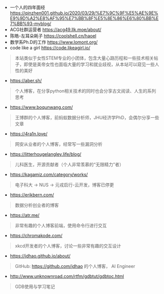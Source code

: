 - 一个人的四年面经
https://qinzhen001.github.io/2020/03/29/%E7%9C%9F%E5%AE%9E%E9%9D%A2%E8%AF%95%E7%BB%8F%E5%8E%86%E6%80%BB%E7%BB%93-myblog/
- ACG社群运营者
  https://acg49.llk.moe/about/
- 陈皓-左耳朵耗子
https://coolshell.cn/haoel
- 数学系Ph.D的工作
https://www.lomont.org/
- code like a girl
https://code.likeagirl.io/
> 本站类似于女性STEM专业的小团体，包含大量心路历程和一些技术相关帖子，即使是美帝女性也面临大量的学习和就业歧视，从本站可以窥见一些人性的美好
- https://aber.sh/
> 个人博客，在分享python相关技术的同时也会分享古文阅读、人生的系列思考
- https://www.boqunwang.com/
> 王博群的个人博客，前蚂蚁数据分析师，JHU经济学PhD，会偶尔分享一些文章
- https://4ra1n.love/
> 网安从业者的个人博客，经常写一些漏洞分析
- https://litterhougelangley.life/blog/
> 儿科医生，开源贡献者（个人非常羡慕的“无限精力”者）
- https://kagamiz.com/category/works/
> 电子科大 -> NUS -> 元戎启行-云开发，博客已停更
- https://erikbern.com/
> 数据分析创业者的博客
- https://atr.me/
> 非常有趣的个人博客前端，使用命令行进行交互
- https://chromakode.com/
> xkcd开发者的个人博客，讨论一些非常有趣的交互设计
- https://jdhao.github.io/about/
> GitHub: https://github.com/jdhao 的个人博客， AI Engineer
- http://www.unknownroad.com/rtfm/gdbtut/gdbtoc.html
> GDB使用与学习笔记
